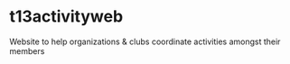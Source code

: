 # t13activityweb
Website to help organizations &amp; clubs coordinate activities amongst their members
